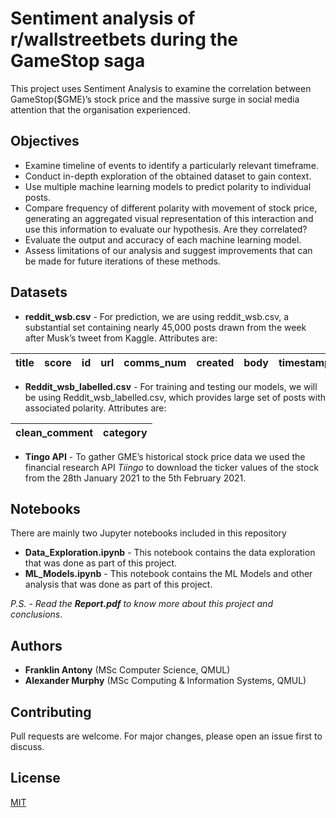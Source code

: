 # Sentiment analysis of r/wallstreetbets during the GameStop saga

This project uses Sentiment Analysis to examine the correlation between GameStop($GME)’s stock price and the massive surge in social media attention that the organisation experienced.

## Objectives

* Examine timeline of events to identify a particularly relevant timeframe.
* Conduct in-depth exploration of the obtained dataset to gain context.
* Use multiple machine learning models to predict polarity to individual posts.
* Compare frequency of different polarity with movement of stock price, generating an aggregated visual representation of this interaction and use this information to evaluate our hypothesis. Are they correlated?
* Evaluate the output and accuracy of each machine learning model.
* Assess limitations of our analysis and suggest improvements that can be made for future iterations of these methods.

## Datasets

* **reddit_wsb.csv** - For prediction, we are using reddit_wsb.csv, a substantial set containing nearly 45,000 posts drawn from the week after Musk’s tweet from Kaggle. Attributes are:

| title | score | id  | url | comms_num | created | body | timestamp |
|-------|-------|-----|-----|-----------|---------|------|-----------|

* **Reddit_wsb_labelled.csv** - For training and testing our models, we will be using Reddit_wsb_labelled.csv, which provides large set of posts with associated polarity. Attributes are:

| clean_comment | category |
|---------------|----------|

* **Tingo API** - To gather GME’s historical stock price data we used the financial research API *Tiingo* to download the ticker values of the stock from the 28th January 2021 to the 5th February 2021.


## Notebooks

There are mainly two Jupyter notebooks included in this repository

* **Data_Exploration.ipynb** -  This notebook contains the data exploration that was done as part of this project.
* **ML_Models.ipynb** -  This notebook contains the ML Models and other analysis that was done as part of this project.

*P.S. -  Read the **Report.pdf** to know more about this project and conclusions*.


## Authors

* **Franklin Antony** (MSc Computer Science, QMUL)
* **Alexander Murphy** (MSc Computing & Information Systems, QMUL)

## Contributing
Pull requests are welcome. For major changes, please open an issue first to discuss.

## License
[MIT](https://choosealicense.com/licenses/mit/)
